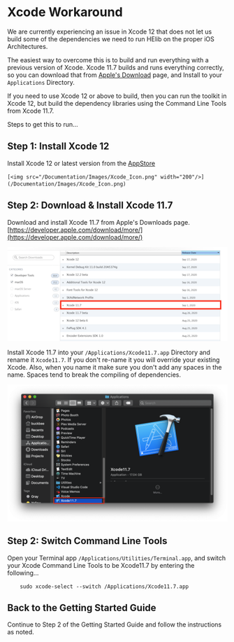 # Xcode Workaround

We are currently experiencing an issue in Xcode 12 that does not let us build some of the dependencies we need to run HElib on the proper iOS Architectures.  

The easiest way to overcome this is to build and run everything with a previous version of Xcode.  Xcode 11.7 builds and runs everything correctly, so you can download that from [Apple's Download]([https://developer.apple.com/download/more/](https://developer.apple.com/download/more/)) page, and Install to your `Applications` Directory.

If you need to use Xcode 12 or above to build, then you can run the toolkit in Xcode 12, but build the dependency libraries using the Command Line Tools from Xcode 11.7.

Steps to get this to run...

## Step 1: Install Xcode 12

Install Xcode 12 or latest version from the
[AppStore](https://apps.apple.com/us/app/xcode/id497799835?mt=12)

    [<img src="/Documentation/Images/Xcode_Icon.png" width="200"/>](/Documentation/Images/Xcode_Icon.png)

## Step 2: Download & Install Xcode 11.7

Download and install Xcode 11.7 from Apple's Downloads page. [https://developer.apple.com/download/more/](https://developer.apple.com/download/more/)

  [<img src="/Documentation/Images/FX_Step_2.png" width="750"/>](/Documentation/Images/FX_Step_2.png)


Install Xcode 11.7 into your `/Applications/Xcode11.7.app` Directory and rename it `Xcode11.7`.  If you don't re-name it you will override your existing Xcode.  Also, when you name it make sure you don't add any spaces in the name.  Spaces tend to break the compiling of dependencies. 

   [<img src="/Documentation/Images/FX_Step_3.png" width="750"/>](/Documentation/Images/FX_Step_3.png) 

## Step 2: Switch Command Line Tools
Open your Terminal app `/Applications/Utilities/Terminal.app`, and switch your Xcode Command Line Tools to be Xcode11.7 by entering the following...

        sudo xcode-select --switch /Applications/Xcode11.7.app     
     

## Back to the Getting Started Guide

Continue to Step 2 of the Getting Started Guide and follow the instructions as noted.
   